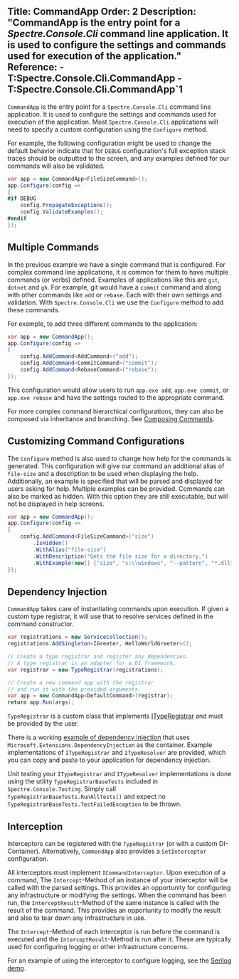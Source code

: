Title: CommandApp
Order: 2
Description: "**CommandApp** is the entry point for a *Spectre.Console.Cli* command line application. It is used to configure the settings and commands used for execution of the application."
Reference:
    - T:Spectre.Console.Cli.CommandApp
    - T:Spectre.Console.Cli.CommandApp`1
---

`CommandApp` is the entry point for a `Spectre.Console.Cli` command line application. It is used to configure the settings and commands used for execution of the application. Most `Spectre.Console.Cli` applications will need to specify a custom configuration using the `Configure` method.

For example, the following configuration might be used to change the default behavior indicate that for `DEBUG` configuration's full exception stack traces should be outputted to the screen, and any examples defined for our commands will also be validated.

```csharp
var app = new CommandApp<FileSizeCommand>();
app.Configure(config =>
{
#if DEBUG
    config.PropagateExceptions();
    config.ValidateExamples();
#endif
});
```

## Multiple Commands

In the previous example we have a single command that is configured. For complex command line applications, it is common for them to have multiple commands (or verbs) defined. Examples of applications like this are `git`, `dotnet` and `gh`. For example, git would have a `commit` command and along with other commands like `add` or `rebase`. Each with their own settings and validation. With `Spectre.Console.Cli` we use the `Configure` method to add these commands.

For example, to add three different commands to the application:

```csharp
var app = new CommandApp();
app.Configure(config =>
{
    config.AddCommand<AddCommand>("add");
    config.AddCommand<CommitCommand>("commit");
    config.AddCommand<RebaseCommand>("rebase");
});
```

This configuration would allow users to run `app.exe add`, `app.exe commit`, or `app.exe rebase` and have the settings routed to the appropriate command.

For more complex command hierarchical configurations, they can also be composed via inheritance and branching. See [Composing Commands](./composing).

## Customizing Command Configurations

The `Configure` method is also used to change how help for the commands is generated. This configuration will give our command an additional alias of `file-size` and a description to be used when displaying the help. Additionally, an example is specified that will be parsed and displayed for users asking for help. Multiple examples can be provided. Commands can also be marked as hidden. With this option they are still executable, but will not be displayed in help screens.

``` csharp
var app = new CommandApp();
app.Configure(config =>
{
    config.AddCommand<FileSizeCommand>("size")
        .IsHidden()
        .WithAlias("file-size")
        .WithDescription("Gets the file size for a directory.")
        .WithExample(new[] {"size", "c:\\windows", "--pattern", "*.dll"});
});
```

## Dependency Injection

`CommandApp` takes care of instantiating commands upon execution. If given a custom type registrar, it will use that to resolve services defined in the command constructor.

```csharp
var registrations = new ServiceCollection();
registrations.AddSingleton<IGreeter, HelloWorldGreeter>();

// Create a type registrar and register any dependencies.
// A type registrar is an adapter for a DI framework.
var registrar = new TypeRegistrar(registrations);

// Create a new command app with the registrar
// and run it with the provided arguments.
var app = new CommandApp<DefaultCommand>(registrar);
return app.Run(args);
```

<?# Alert ?>
  `TypeRegistrar` is a custom class that implements [ITypeRegistrar](xref:T:Spectre.Console.Cli.ITypeRegistrar) and must be provided by the user.
<?#/ Alert ?>

There is a working [example of dependency injection](https://github.com/spectreconsole/examples/tree/main/examples/Cli/Injection) that uses `Microsoft.Extensions.DependencyInjection` as the container. Example implementations of `ITypeRegistrar` and `ITypeResolver` are provided, which you can copy and paste to your application for dependency injection.

Unit testing your `ITypeRegistrar` and `ITypeResolver` implementations is done using the utility `TypeRegistrarBaseTests` included in `Spectre.Console.Testing`. Simply call `TypeRegistrarBaseTests.RunAllTests()` and expect no `TypeRegistrarBaseTests.TestFailedException` to be thrown.

## Interception
Interceptors can be registered with the `TypeRegistrar` (or with a custom DI-Container). Alternatively, `CommandApp` also provides a `SetInterceptor` configuration.

All interceptors must implement `ICommandInterceptor`. Upon execution of a command, The `Intercept`-Method of an instance of your interceptor will be called with the parsed settings. This provides an opportunity for configuring any infrastructure or modifying the settings.
When the command has been run, the `InterceptResult`-Method of the same instance is called with the result of the command.
This provides an opportunity to modify the result and also to tear down any infrastructure in use.

The `Intercept`-Method of each interceptor is run before the command is executed and the `InterceptResult`-Method is run after it. These are typically used for configuring logging or other infrastructure concerns.

For an example of using the interceptor to configure logging, see the [Serilog demo](https://github.com/spectreconsole/examples/tree/main/examples/Cli/Logging).
